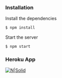 ### Installation

Install the dependencies

```sh
$ npm install
```

Start the server

```sh
$ npm start
```

### Heroku App

[![N|Solid](https://www.vectorlogo.zone/logos/heroku/heroku-ar21.svg)](https://rupiah-calculator.herokuapp.com/)